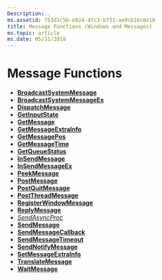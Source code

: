 ```yaml
---
Description: .
ms.assetid: 753d1c5b-e824-4fc3-b731-ae9cb16c0e16
title: Message Functions (Windows and Messages)
ms.topic: article
ms.date: 05/31/2018
---
```


# Message Functions

-   [**BroadcastSystemMessage**](https://msdn.microsoft.com/en-us/library/ms644932(v=VS.85).aspx)
-   [**BroadcastSystemMessageEx**](https://msdn.microsoft.com/en-us/library/ms644933(v=VS.85).aspx)
-   [**DispatchMessage**](https://msdn.microsoft.com/en-us/library/ms644934(v=VS.85).aspx)
-   [**GetInputState**](https://msdn.microsoft.com/en-us/library/ms644935(v=VS.85).aspx)
-   [**GetMessage**](https://msdn.microsoft.com/en-us/library/ms644936(v=VS.85).aspx)
-   [**GetMessageExtraInfo**](https://msdn.microsoft.com/en-us/library/ms644937(v=VS.85).aspx)
-   [**GetMessagePos**](https://msdn.microsoft.com/en-us/library/ms644938(v=VS.85).aspx)
-   [**GetMessageTime**](https://msdn.microsoft.com/en-us/library/ms644939(v=VS.85).aspx)
-   [**GetQueueStatus**](https://msdn.microsoft.com/en-us/library/ms644940(v=VS.85).aspx)
-   [**InSendMessage**](https://msdn.microsoft.com/en-us/library/ms644941(v=VS.85).aspx)
-   [**InSendMessageEx**](https://msdn.microsoft.com/en-us/library/ms644942(v=VS.85).aspx)
-   [**PeekMessage**](https://msdn.microsoft.com/en-us/library/ms644943(v=VS.85).aspx)
-   [**PostMessage**](https://msdn.microsoft.com/en-us/library/ms644944(v=VS.85).aspx)
-   [**PostQuitMessage**](https://msdn.microsoft.com/en-us/library/ms644945(v=VS.85).aspx)
-   [**PostThreadMessage**](https://msdn.microsoft.com/en-us/library/ms644946(v=VS.85).aspx)
-   [**RegisterWindowMessage**](https://msdn.microsoft.com/en-us/library/ms644947(v=VS.85).aspx)
-   [**ReplyMessage**](https://msdn.microsoft.com/en-us/library/ms644948(v=VS.85).aspx)
-   [*SendAsyncProc*](https://msdn.microsoft.com/en-us/library/ms644949(v=VS.85).aspx)
-   [**SendMessage**](https://msdn.microsoft.com/en-us/library/ms644950(v=VS.85).aspx)
-   [**SendMessageCallback**](https://msdn.microsoft.com/en-us/library/ms644951(v=VS.85).aspx)
-   [**SendMessageTimeout**](https://msdn.microsoft.com/en-us/library/ms644952(v=VS.85).aspx)
-   [**SendNotifyMessage**](https://msdn.microsoft.com/en-us/library/ms644953(v=VS.85).aspx)
-   [**SetMessageExtraInfo**](https://msdn.microsoft.com/en-us/library/ms644954(v=VS.85).aspx)
-   [**TranslateMessage**](https://msdn.microsoft.com/en-us/library/ms644955(v=VS.85).aspx)
-   [**WaitMessage**](https://msdn.microsoft.com/en-us/library/ms644956(v=VS.85).aspx)

 

 



